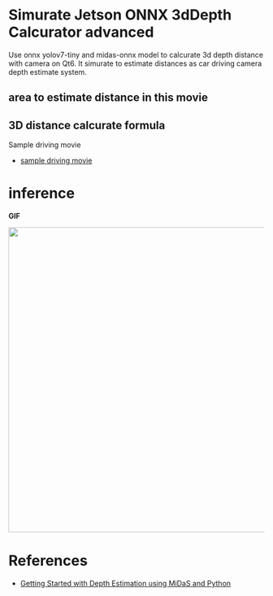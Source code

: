 # Simurate Jetson ONNX 3dDepth Calcurator advanced

Use onnx yolov7-tiny and midas-onnx model to calcurate 3d depth distance with camera on Qt6.
It simurate to estimate distances as car driving camera depth estimate system.


## area to estimate distance in this movie ##


## 3D distance calcurate formula



Sample driving movie
- [sample driving movie](https://drive.google.com/file/d/18P0mS9fjMD1nq2tKMzD-u_eXjpjttJ4n/view?usp=sharing)


# inference  

<b>GIF</b>

<img src="https://user-images.githubusercontent.com/48679574/126509431-ed5e0c31-c959-4771-a91d-b49567a0cd0d.gif" width="600px">


# References
- [Getting Started with Depth Estimation using MiDaS and Python](https://medium.com/artificialis/getting-started-with-depth-estimation-using-midas-and-python-d0119bfe1159)
